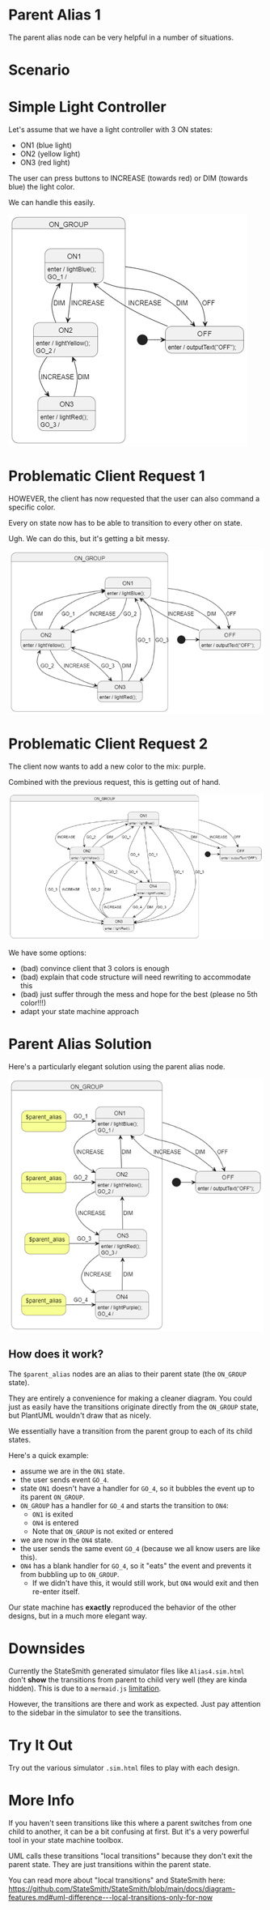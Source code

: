 # Parent Alias 1
The parent alias node can be very helpful in a number of situations.

# Scenario
# Simple Light Controller
Let's assume that we have a light controller with 3 ON states:
- ON1 (blue light)
- ON2 (yellow light)
- ON3 (red light)

The user can press buttons to INCREASE (towards red) or DIM (towards blue) the light color.

We can handle this easily.

![](docs/simple.png)

# Problematic Client Request 1
HOWEVER, the client has now requested that the user can also command a specific color.

Every on state now has to be able to transition to every other on state.

Ugh. We can do this, but it's getting a bit messy.

![](docs/customer-request.png)

# Problematic Client Request 2
The client now wants to add a new color to the mix: purple.

Combined with the previous request, this is getting out of hand.

![](docs/add-purple.png)

We have some options:
- (bad) convince client that 3 colors is enough
- (bad) explain that code structure will need rewriting to accommodate this
- (bad) just suffer through the mess and hope for the best (please no 5th color!!!)
- adapt your state machine approach

# Parent Alias Solution
Here's a particularly elegant solution using the parent alias node.

![](docs/parent-alias-4.png)

## How does it work?
The `$parent_alias` nodes are an alias to their parent state (the `ON_GROUP` state).

They are entirely a convenience for making a cleaner diagram. You could just as easily have the transitions originate directly from the `ON_GROUP` state, but PlantUML wouldn't draw that as nicely.

We essentially have a transition from the parent group to each of its child states.

Here's a quick example:
- assume we are in the `ON1` state.
- the user sends event `GO_4`.
- state `ON1` doesn't have a handler for `GO_4`, so it bubbles the event up to its parent `ON_GROUP`.
- `ON_GROUP` has a handler for `GO_4` and starts the transition to `ON4`:
    - `ON1` is exited
    - `ON4` is entered
    - Note that `ON_GROUP` is not exited or entered
- we are now in the `ON4` state.
- the user sends the same event `GO_4` (because we all know users are like this).
- `ON4` has a blank handler for `GO_4`, so it "eats" the event and prevents it from bubbling up to `ON_GROUP`.
    - If we didn't have this, it would still work, but `ON4` would exit and then re-enter itself.

Our state machine has **exactly** reproduced the behavior of the other designs, but in a much more elegant way.

# Downsides
Currently the StateSmith generated simulator files like `Alias4.sim.html` don't **show** the transitions from parent to child very well (they are kinda hidden). This is due to a `mermaid.js` [limitation](https://github.com/StateSmith/StateSmith/issues/306).

However, the transitions are there and work as expected. Just pay attention to the sidebar in the simulator to see the transitions.

# Try It Out
Try out the various simulator `.sim.html` files to play with each design.

# More Info
If you haven't seen transitions like this where a parent switches from one child to another, it can be a bit confusing at first. But it's a very powerful tool in your state machine toolbox.

UML calls these transitions "local transitions" because they don't exit the parent state. They are just transitions within the parent state.

You can read more about "local transitions" and StateSmith here: https://github.com/StateSmith/StateSmith/blob/main/docs/diagram-features.md#uml-difference---local-transitions-only-for-now
